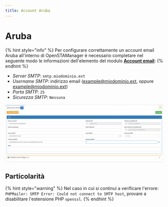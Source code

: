 ```yaml
---
title: Account Aruba
---
```


# Aruba

{% hint style="info" %}
Per configurare correttamente un account email Aruba all'interno di OpenSTAManager è necessario completare nel seguente modo le informazioni dell'elemento del modulo [**Account email**](account.md):
{% endhint %}

* _Server SMTP_: `smtp.miodominio.ext`
* _Username SMTP_: indirizzo email \(example@miodominio.ext, oppure example@miodominio.ext\)
* _Porta SMTP_: `25`
* _Sicurezza SMTP_: `Nessuna`

![Screenshot creazione account email aruba](../../.gitbook/assets/accountemail%20%281%29%20%281%29.PNG)

## Particolarità

{% hint style="warning" %}
Nel caso in cui si continui a verificare l'errore: `PHPMailer: SMTP Error: Could not connect to SMTP host`, provare a disabilitare l'estensione PHP `openssl`.
{% endhint %}

